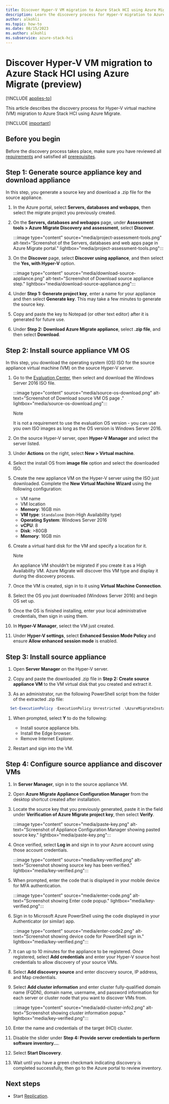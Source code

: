 ```yaml
--- 
title: Discover Hyper-V VM migration to Azure Stack HCI using Azure Migrate (preview) 
description: Learn the discovery process for Hyper-V migration to Azure Stack HCI using Azure Migrate (preview).
author: alkohli
ms.topic: how-to
ms.date: 08/15/2023
ms.author: alkohli
ms.subservice: azure-stack-hci
---
```


# Discover Hyper-V VM migration to Azure Stack HCI using Azure Migrate (preview)

[!INCLUDE [applies-to](../../includes/hci-applies-to-23h2.md)]

This article describes the discovery process for Hyper-V virtual machine (VM) migration to Azure Stack HCI using Azure Migrate.

[!INCLUDE [important](../../includes/hci-preview.md)]

## Before you begin

Before the discovery process takes place, make sure you have reviewed all [requirements](migrate-hyperv-discover.md) and satisfied all [prerequisites](migrate-hyperv-discover.md).

## Step 1: Generate source appliance key and download appliance

In this step, you generate a source key and download a .zip file for the source appliance.

1. In the Azure portal, select **Servers, databases and webapps**, then select the migrate project you previously created.

1. On the **Servers, databases and webapps** page, under **Assessment tools > Azure Migrate Discovery and assessment**, select **Discover**.

    :::image type="content" source="media/project-assessment-tools.png" alt-text="Screenshot of the Servers, databases and web apps page in Azure Migrate portal." lightbox="media/project-assessment-tools.png":::

1. On the **Discover** page, select **Discover using appliance**, and then select the **Yes, with Hyper-V** option.

    :::image type="content" source="media/download-source-appliance.png" alt-text="Screenshot of Download source appliance step." lightbox="media/download-source-appliance.png":::

1. Under **Step 1: Generate project key**, enter a name for your appliance and then select **Generate key**. This may take a few minutes to generate the source key.

1. Copy and paste the key to Notepad (or other text editor) after it is generated for future use.

1. Under **Step 2: Download Azure Migrate appliance**, select **.zip file**, and then select **Download**.

## Step 2: Install source appliance VM OS

In this step, you download the operating system (OS) ISO for the source appliance virtual machine (VM) on the source Hyper-V server.

1. Go to the [Evaluation Center](https://www.microsoft.com/en-us/evalcenter/download-windows-server-2016), then select and download the Windows Server 2016 ISO file.

    :::image type="content" source="media/source-os-download.png" alt-text="Screenshot of Download source VM OS page  ." lightbox="media/source-os-download.png":::

    > [!NOTE]
    > It is not a requirement to use the evaluation OS version - you can use you own ISO images as long as the OS version is Windows Server 2016.

1. On the source Hyper-V server, open **Hyper-V Manager** and select the server listed.

1. Under **Actions** on the right, select **New > Virtual machine**.

1. Select the install OS from **image file** option and select the downloaded ISO.

1. Create the new appliance VM on the Hyper-V server using the ISO just downloaded. Complete the **New Virtual Machine Wizard** using the following configuration:

    - VM name
    - VM location
    - **Memory**: 16GB min
    - **VM type**: `Standalone` (non-High Availability type)
    - **Operating System**: Windows Server 2016
    - **vCPU**: 8
    - **Disk**: >80GB
    - **Memory**: 16GB min
 
1. Create a virtual hard disk for the VM and specify a location for it.

    > [!NOTE]
    > An appliance VM shouldn’t be migrated if you create it as a High Availability VM. Azure Migrate will discover this VM type and display it during the discovery process.

1. Once the VM is created, sign in to it using **Virtual Machine Connection**.

1. Select the OS you just downloaded (Windows Server 2016) and begin OS set up.

1. Once the OS is finished installing, enter your local administrative credentials, then sign in using them.

1. In  **Hyper-V Manager**, select the VM just created.

1. Under **Hyper-V settings**, select **Enhanced Session Mode Policy** and ensure **Allow enhanced session mode** is enabled.

## Step 3: Install source appliance

1. Open **Server Manager** on the Hyper-V server.

1. Copy and paste the downloaded .zip file in **Step 2: Create source appliance VM** to the VM virtual disk that you created and extract it.

1. As an administrator, run the following PowerShell script from the folder of the extracted .zip file:

  ```PowerShell
    Set-ExecutionPolicy -ExecutionPolicy Unrestricted .\AzureMigrateInstaller.ps1 - DisableAutoUpdate -Scenario HyperV -Cloud Public -PrivateEndpoint:$false -EnableAzureStackHCITarget
  ``````

1. When prompted, select **Y** to do the following:
    - Install source appliance bits.
    - Install the Edge browser.
    - Remove Internet Explorer.

1. Restart and sign into the VM.

## Step 4: Configure source appliance and discover VMs

1. In **Server Manager**, sign in to the source appliance VM.

1. Open **Azure Migrate Appliance Configuration Manager** from the desktop shortcut created after installation.

1. Locate the source key that you previously generated, paste it in the field under **Verification of Azure Migrate project key**, then select **Verify**.

    :::image type="content" source="media/paste-key.png" alt-text="Screenshot of Appliance Configuration Manager showing pasted source key." lightbox="media/paste-key.png":::

1. Once verified, select **Log in** and sign in to your Azure account using those account credentials.

    :::image type="content" source="media/key-verified.png" alt-text="Screenshot showing source key has been verified." lightbox="media/key-verified.png":::

1. When prompted, enter the code that is displayed in your mobile device for MFA authentication.

    :::image type="content" source="media/enter-code.png" alt-text="Screenshot showing Enter code popup." lightbox="media/key-verified.png":::

1. Sign in to Microsoft Azure PowerShell using the code displayed in your Authenticator (or similar) app.

    :::image type="content" source="media/enter-code2.png" alt-text="Screenshot showing device code for PowerShell sign in." lightbox="media/key-verified.png":::

1. It can up to 10 minutes for the appliance to be registered. Once registered, select **Add credentials** and enter your Hyper-V source host credentials to allow discovery of your source VMs.

1. Select **Add discovery source** and enter discovery source, IP address, and Map credentials.

1. Select **Add cluster information** and enter cluster fully-qualified domain name (FQDN), domain name, username, and password information for each server or cluster node that you want to discover VMs from.

    :::image type="content" source="media/add-cluster-info2.png" alt-text="Screenshot showing cluster information popup." lightbox="media/key-verified.png":::

1. Enter the name and credentials of the target (HCI) cluster.

1. Disable the slider under **Step 4: Provide server credentials to perform software inventory...**.

1. Select **Start Discovery**.

1. Wait until you have a green checkmark indicating discovery is completed successfully, then go to the Azure portal to review inventory.

## Next steps

- Start [Replication](migrate-hyperv-discover.md).
